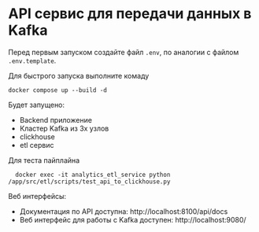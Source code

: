 # API сервис для передачи данных в Kafka

Перед первым запуском создайте файл `.env`, по аналогии с файлом `.env.template`.

Для быстрого запуска выполните комаду

```shell
docker compose up --build -d
```

Будет запущено:
- Backend приложение
- Кластер Kafka из 3х узлов
- clickhouse
- etl сервис

Для теста пайплайна
```shell
  docker exec -it analytics_etl_service python /app/src/etl/scripts/test_api_to_clickhouse.py
```

Веб интерфейсы:
- Документация по API доступна: http://localhost:8100/api/docs
- Веб интерфейс для работы с Kafka доступен: http://localhost:9080/


